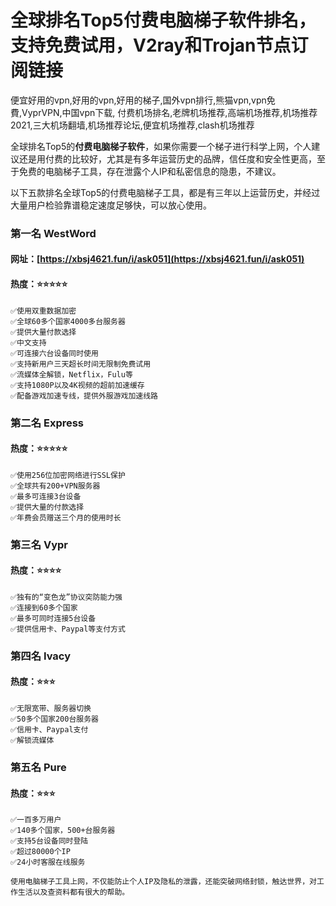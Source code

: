 # 全球排名Top5付费电脑梯子软件排名，支持免费试用，V2ray和Trojan节点订阅链接
便宜好用的vpn,好用的vpn,好用的梯子,国外vpn排行,熊猫vpn,vpn免費,VyprVPN,中国vpn下载, 付费机场排名,老牌机场推荐,高端机场推荐,机场推荐2021,三大机场翻墙,机场推荐论坛,便宜机场推荐,clash机场推荐

全球排名Top5的**付费电脑梯子软件**，如果你需要一个梯子进行科学上网，个人建议还是用付费的比较好，尤其是有多年运营历史的品牌，信任度和安全性更高，至于免费的电脑梯子工具，存在泄露个人IP和私密信息的隐患，不建议。

以下五款排名全球Top5的付费电脑梯子工具，都是有三年以上运营历史，并经过大量用户检验靠谱稳定速度足够快，可以放心使用。

### 第一名  WestWord

  #### 网址：[https://xbsj4621.fun/i/ask051](https://xbsj4621.fun/i/ask051)
  #### 热度：⭐⭐⭐⭐⭐

 	✅使用双重数据加密
	✅全球60多个国家4000多台服务器
	✅提供大量付款选择
	✅中文支持
	✅可连接六台设备同时使用
	✅支持新用户三天超长时间无限制免费试用
	✅流媒体全解锁，Netflix，Fulu等
	✅支持1080P以及4K视频的超前加速缓存
	✅配备游戏加速专线，提供外服游戏加速线路

### 第二名 Express

  #### 热度：⭐⭐⭐⭐⭐
	
	✅使用256位加密网络进行SSL保护
	✅全球共有200+VPN服务器
	✅最多可连接3台设备
	✅提供大量的付款选择
	✅年费会员赠送三个月的使用时长

  ### 第三名 Vypr 
	
  #### 热度：⭐⭐⭐⭐

	✅独有的“变色龙”协议突防能力强
	✅连接到60多个国家
	✅最多可同时连接5台设备
	✅提供信用卡、Paypal等支付方式

  ### 第四名 Ivacy

  #### 热度：⭐⭐⭐

	✅无限宽带、服务器切换
	✅50多个国家200台服务器
	✅信用卡、Paypal支付
	✅解锁流媒体

  ### 第五名  Pure

  #### 热度：⭐⭐⭐

	✅一百多万用户
	✅140多个国家，500+台服务器
	✅支持5台设备同时登陆
	✅超过80000个IP
	✅24小时客服在线服务

	使用电脑梯子工具上网，不仅能防止个人IP及隐私的泄露，还能突破网络封锁，触达世界，对工作生活以及查资料都有很大的帮助。
